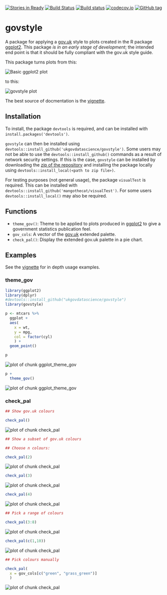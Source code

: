 [![Stories in Ready](https://badge.waffle.io/ukgovdatascience/govstyle.png?label=ready&title=Ready)](https://waffle.io/ukgovdatascience/govstyle)
[![Build Status](https://travis-ci.org/ukgovdatascience/govstyle.svg?branch=master)](https://travis-ci.org/ukgovdatascience/govstyle)
[![Build status](https://ci.appveyor.com/api/projects/status/ra2p80x58kyct1v3/branch/master?svg=true)](https://ci.appveyor.com/project/ivyleavedtoadflax/govstyle/branch/master)
[![codecov.io](http://codecov.io/github/ukgovdatascience/govstyle/coverage.svg?branch=master)](http://codecov.io/github/ukgovdatascience/govstyle?branch=master)
[![GitHub tag](https://img.shields.io/github/tag/ukgovdatascience/govstyle.svg)]()

# govstyle

A package for applying a [gov.uk](http://govuk-elements.herokuapp.com/) style to plots created in the R package [ggplot2](https://github.com/hadley/ggplot2).
This package *is in an early stage of development*; the intended end point is that it should be fully compliant with the gov.uk style guide.

This package turns plots from this: 

![Basic ggplot2 plot](https://github.com/ukgovdatascience/govstyle/raw/master/vignettes/figure/figure1-1.png)

to this:

![govstyle plot](https://raw.githubusercontent.com/ukgovdatascience/govstyle/master/vignettes/figure/figure1d-1.png)

The best source of docmentation is the [vignette](http://ukgovdatascience.github.io/govstyle/articles/absence_statistics.html).
 
## Installation

To install, the package `devtools` is required, and can be installed with `install.packages('devtools')`.

`govstyle` can then be installed using `devtools::install_github('ukgovdatascience/govstyle')`.
Some users may not be able to use the `devtools::install_github()` commands as a result of network security settings.
If this is the case, `govstyle` can be installed by downloading the [zip of the repository](https://github.com/ukgovdatascience/govstyle/archive/master.zip) and installing the package locally using `devtools::install_local(<path to zip file>)`.

For testing purposes (not general usage), the package `visualTest` is required.
This can be installed with `devtools::install_github('mangothecat/visualTest')`.
For some users `devtools::install_local()` may also be required.

## Functions

* `theme_gov()`: Theme to be applied to plots produced in [ggplot2]() to give a government statistics publication feel.
* `gov_cols`: A vector of the [gov.uk](http://govuk-elements.herokuapp.com/colour/#colour-extended-palette) extended palette.
* `check_pal()`: Display the extended gov.uk palette in a pie chart.

## Examples

See the [vignette](http://ukgovdatascience.github.io/govstyle/articles/absence_statistics.html) for in depth usage examples.

### theme_gov




```r
library(ggplot2)
library(dplyr)
#devtools::install_github("ukgovdatascience/govstyle")
library(govstyle)
```


```r
p <- mtcars %>%
  ggplot +
  aes(
    x = wt,
    y = mpg,
    col = factor(cyl)
    ) +
  geom_point()

p
```

![plot of chunk ggplot_theme_gov](figure/ggplot_theme_gov-1.png)

```r
p +
  theme_gov()
```

![plot of chunk ggplot_theme_gov](figure/ggplot_theme_gov-2.png)

### check_pal


```r
## Show gov.uk colours

check_pal()
```

![plot of chunk check_pal](figure/check_pal-1.png)

```r
## Show a subset of gov.uk colours

## Choose n colours:

check_pal(2)
```

![plot of chunk check_pal](figure/check_pal-2.png)

```r
check_pal(3)
```

![plot of chunk check_pal](figure/check_pal-3.png)

```r
check_pal(4)
```

![plot of chunk check_pal](figure/check_pal-4.png)

```r
## Pick a range of colours

check_pal(3:8)
```

![plot of chunk check_pal](figure/check_pal-5.png)

```r
check_pal(c(1,10))
```

![plot of chunk check_pal](figure/check_pal-6.png)

```r
## Pick colours manually

check_pal(
  x = gov_cols[c("green", "grass_green")]
  )
```

![plot of chunk check_pal](figure/check_pal-7.png)
